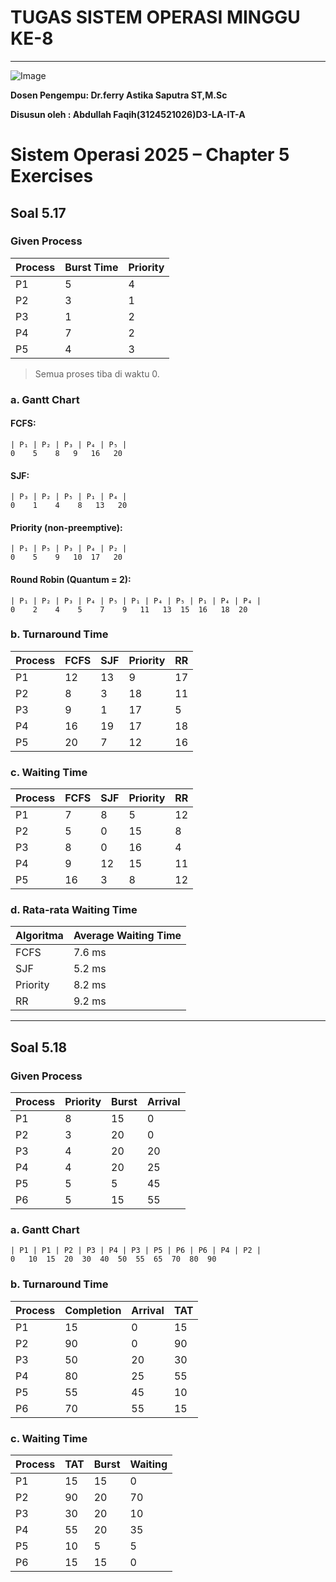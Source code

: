 # TUGAS SISTEM OPERASI  MINGGU KE-8

---

![Image](https://github.com/user-attachments/assets/8a53bec9-2a18-4d15-8889-2bd3ce1d9467)

<b>Dosen Pengempu:
Dr.ferry Astika Saputra ST,M.Sc

Disusun oleh :
Abdullah Faqih(3124521026)D3-LA-IT-A</b>


# Sistem Operasi 2025 – Chapter 5 Exercises

## Soal 5.17

###  Given Process

| Process | Burst Time | Priority |
|---------|------------|----------|
| P1      | 5          | 4        |
| P2      | 3          | 1        |
| P3      | 1          | 2        |
| P4      | 7          | 2        |
| P5      | 4          | 3        |

> Semua proses tiba di waktu 0.

### a. Gantt Chart

#### FCFS:
```
| P₁ | P₂ | P₃ | P₄ | P₅ |
0    5    8   9   16   20
```

#### SJF:
```
| P₃ | P₂ | P₅ | P₁ | P₄ |
0    1    4    8   13   20
```

#### Priority (non-preemptive):
```
| P₁ | P₅ | P₃ | P₄ | P₂ |
0    5    9   10  17   20
```

#### Round Robin (Quantum = 2):
```
| P₁ | P₂ | P₃ | P₄ | P₅ | P₁ | P₄ | P₅ | P₁ | P₄ | P₄ |
0    2    4    5    7    9   11   13  15  16   18  20
```

### b. Turnaround Time

| Process | FCFS | SJF | Priority | RR  |
|---------|------|-----|----------|-----|
| P1      | 12   | 13  | 9        | 17  |
| P2      | 8    | 3   | 18       | 11  |
| P3      | 9    | 1   | 17       | 5   |
| P4      | 16   | 19  | 17       | 18  |
| P5      | 20   | 7   | 12       | 16  |

### c. Waiting Time

| Process | FCFS | SJF | Priority | RR  |
|---------|------|-----|----------|-----|
| P1      | 7    | 8   | 5        | 12  |
| P2      | 5    | 0   | 15       | 8   |
| P3      | 8    | 0   | 16       | 4   |
| P4      | 9    | 12  | 15       | 11  |
| P5      | 16   | 3   | 8        | 12  |

### d. Rata-rata Waiting Time

| Algoritma | Average Waiting Time |
|----------|----------------------|
| FCFS     | 7.6 ms               |
| SJF      | 5.2 ms            |
| Priority | 8.2 ms               |
| RR       | 9.2 ms               |

---

## Soal 5.18

### Given Process

| Process | Priority | Burst | Arrival |
|---------|----------|-------|---------|
| P1      | 8        | 15    | 0       |
| P2      | 3        | 20    | 0       |
| P3      | 4        | 20    | 20      |
| P4      | 4        | 20    | 25      |
| P5      | 5        | 5     | 45      |
| P6      | 5        | 15    | 55      |

### a. Gantt Chart
```
| P1 | P1 | P2 | P3 | P4 | P3 | P5 | P6 | P6 | P4 | P2 |
0   10  15  20  30  40  50  55  65  70  80  90
```

### b. Turnaround Time

| Process | Completion | Arrival | TAT |
|---------|------------|---------|-----|
| P1      | 15         | 0       | 15  |
| P2      | 90         | 0       | 90  |
| P3      | 50         | 20      | 30  |
| P4      | 80         | 25      | 55  |
| P5      | 55         | 45      | 10  |
| P6      | 70         | 55      | 15  |

### c. Waiting Time

| Process | TAT | Burst | Waiting |
|---------|-----|-------|---------|
| P1      | 15  | 15    | 0       |
| P2      | 90  | 20    | 70      |
| P3      | 30  | 20    | 10      |
| P4      | 55  | 20    | 35      |
| P5      | 10  | 5     | 5       |
| P6      | 15  | 15    | 0       |

